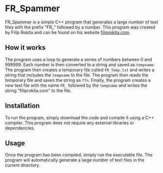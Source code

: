 # FR_Spammer

FR_Spammer is a simple C++ program that generates a large number of text files with the prefix "FR_" followed by a number. This program was created by Filip Rokita and can be found on his website [filiprokita.com](https://www.filiprokita.com).

## How it works

The program uses a loop to generate a series of numbers between 0 and 999999. Each number is then converted to a string and saved as `tempname`. The program then creates a temporary file called `FR_Temp.txt` and writes a string that includes the `tempname` to the file. The program then reads the temporary file and saves the string as `ffn`. Finally, the program creates a new text file with the name `FR_` followed by the `tempname` and writes the string "filiprokita.com" to the file.

## Installation

To run the program, simply download the code and compile it using a C++ compiler. This program does not require any external libraries or dependencies.

## Usage

Once the program has been compiled, simply run the executable file. The program will automatically generate a large number of text files in the current directory. 
